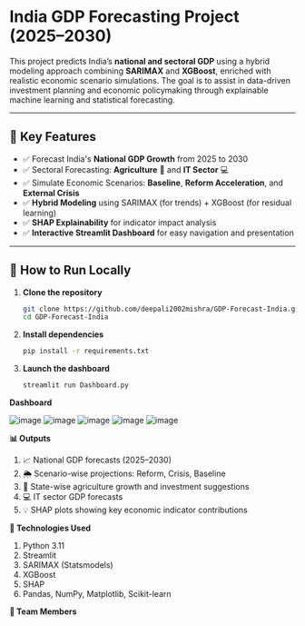 # India GDP Forecasting Project (2025–2030)

This project predicts India’s **national and sectoral GDP** using a hybrid modeling approach combining **SARIMAX** and **XGBoost**, enriched with realistic economic scenario simulations. The goal is to assist in data-driven investment planning and economic policymaking through explainable machine learning and statistical forecasting.

---

## 🌟 Key Features

- ✅ Forecast India's **National GDP Growth** from 2025 to 2030
- ✅ Sectoral Forecasting: **Agriculture** 🌾 and **IT Sector** 💻
- ✅ Simulate Economic Scenarios: **Baseline**, **Reform Acceleration**, and **External Crisis**
- ✅ **Hybrid Modeling** using SARIMAX (for trends) + XGBoost (for residual learning)
- ✅ **SHAP Explainability** for indicator impact analysis
- ✅ **Interactive Streamlit Dashboard** for easy navigation and presentation

---

## 🚀 How to Run Locally

1. **Clone the repository**  
   ```bash
   git clone https://github.com/deepali2002mishra/GDP-Forecast-India.git
   cd GDP-Forecast-India

2. **Install dependencies**
   ```bash
   pip install -r requirements.txt

3. **Launch the dashboard**
   ```bash
   streamlit run Dashboard.py

**Dashboard**

![image](https://github.com/user-attachments/assets/0e74251c-593f-4298-9b10-e961a945b8b5)
![image](https://github.com/user-attachments/assets/03c3d9e1-1442-4746-9cac-b48b030c7ba0)
![image](https://github.com/user-attachments/assets/2961f586-6e28-4aef-b210-658521b853c3)
![image](https://github.com/user-attachments/assets/d9a4389b-061c-41ac-a16a-96f0d3078e22)
![image](https://github.com/user-attachments/assets/210fe70c-31a6-4f9c-8050-e242f5e49ba3)


**📊 Outputs**

1. 📈 National GDP forecasts (2025–2030)
2. 🌦 Scenario-wise projections: Reform, Crisis, Baseline
3. 🌾 State-wise agriculture growth and investment suggestions
4. 💻 IT sector GDP forecasts
5. 💡 SHAP plots showing key economic indicator contributions


**📌 Technologies Used**

1. Python 3.11
2. Streamlit
3. SARIMAX (Statsmodels)
4. XGBoost
5. SHAP
6. Pandas, NumPy, Matplotlib, Scikit-learn

**🤝 Team Members**
